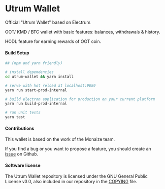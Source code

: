 # Utrum Wallet

Official "Utrum Wallet" based on Electrum.

OOT/ KMD / BTC wallet with basic features: balances, withdrawals & history.

HODL feature for earning rewards of OOT coin.

#### Build Setup

``` bash
## (npm and yarn friendly)

# install dependencies
cd utrum-wallet && yarn install

# serve with hot reload at localhost:9080
yarn run start-prod-internal

# build electron application for production on your current platform
yarn run build-prod-internal

# run unit tests
yarn test

```
#### Contributions

This wallet is based on the work of the Monaize team.

If you find a bug or you want to propose a feature, you should create an [issue](https://github.com/Utrum/utrum-wallet/issues/new) on Github.

#### Software license

The Utrum Wallet repository is licensed under the GNU General Public License v3.0, also included in our repository in the [COPYING](https://gitlab.com/Utrum/utrum-wallet/blob/master/LEGAL/COPYING) file.
